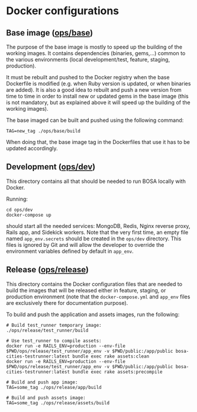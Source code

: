 # Docker configurations

## Base image ([ops/base](./base))

The purpose of the base image is mostly to speed up the building of the working images.
It contains dependencies (binaries, gems,...) common to the various environments 
(local development/test, feature, staging, production).

It must be rebuilt and pushed to the Docker registry when the base Dockerfile is modified (e.g. when Ruby version is 
updated, or when binaries are added). It is also a good idea to rebuilt and push a new version from time to time in
order to install new or updated gems in the base image (this is not mandatory, but as explained above it will speed up
the building of the working images).

The base imaged can be built and pushed using the following command:

```shell
TAG=new_tag ./ops/base/build
```

When doing that, the base image tag in the Dockerfiles that use it has to be updated accordingly.

## Development ([ops/dev](./dev))

This directory contains all that should be needed to run BOSA locally with Docker.

Running:
```shell script
cd ops/dev
docker-compose up
```
should start all the needed services: MongoDB, Redis, Nginx reverse proxy, Rails app,
and Sidekick workers. Note that the very first time, an empty file named `app_env.secrets` should be created in
the `ops/dev` directory. This files is ignored by Git and will allow the developer to override the environment
variables defined by default in `app_env`.

## Release ([ops/release](./release))

This directory contains the Docker configuration files that are needed to build the images that
will be released either in feature, staging, or production environment (note that the `docker-compose.yml`
and `app_env` files are exclusively there for documentation purpose).

To build and push the application and assets images, run the following:

```shell script
# Build test_runner temporary image:
./ops/release/test_runner/build

# Use test_runner to compile assets:
docker run -e RAILS_ENV=production --env-file $PWD/ops/release/test_runner/app_env -v $PWD/public:/app/public bosa-cities-testrunner:latest bundle exec rake assets:clean
docker run -e RAILS_ENV=production --env-file $PWD/ops/release/test_runner/app_env -v $PWD/public:/app/public bosa-cities-testrunner:latest bundle exec rake assets:precompile

# Build and push app image:
TAG=some_tag ./ops/release/app/build

# Build and push assets image:
TAG=some_tag ./ops/release/assets/build
```
